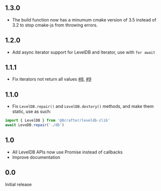 ## 1.3.0

* The build function now has a minumum cmake version of 3.5 instead of 3.2 to stop cmake-js from throwing errors.

## 1.2.0
* Add async iterator support for LevelDB and Iterator, use with `for await`

## 1.1.1
* Fix iterators not return all values [#8](https://github.com/extremeheat/node-leveldb-zlib/issues/8), [#9](https://github.com/extremeheat/node-leveldb-zlib/pull/9)

## 1.1.0
* Fix `LevelDB.repair()` and `LevelDB.destory()` methods, and make them static, use as such:
```js
import { LevelDB } from '@8crafter/leveldb-zlib'
await LeveDB.repair('./db')
```

## 1.0
* All LevelDB APIs now use Promise instead of callbacks
* Improve documentation

## 0.0

Initial release